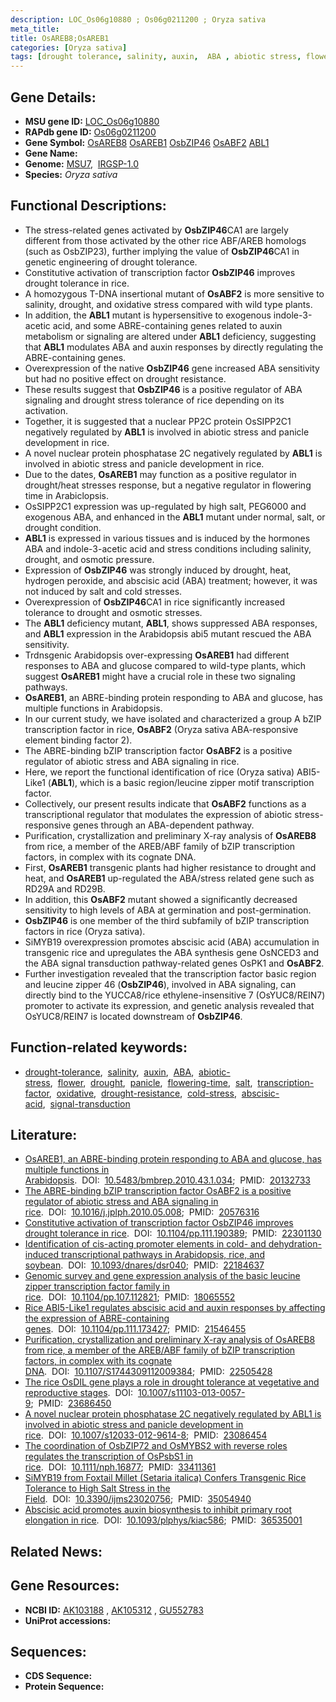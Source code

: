 ```yaml
---
description: LOC_Os06g10880 ; Os06g0211200 ; Oryza sativa
meta_title:
title: OsAREB8;OsAREB1
categories: [Oryza sativa]
tags: [drought tolerance, salinity, auxin,  ABA , abiotic stress, flower, drought, panicle, flowering time, salt, transcription factor, oxidative, drought resistance, cold stress, ABA, abscisic acid, signal transduction]
---
```


## Gene Details:
- **MSU gene ID:** [LOC_Os06g10880](http://rice.uga.edu/cgi-bin/ORF_infopage.cgi?orf=LOC_Os06g10880)  
- **RAPdb gene ID:** [Os06g0211200](https://rapdb.dna.affrc.go.jp/locus/?name=Os06g0211200)  
- **Gene Symbol:** <u>OsAREB8</u>&nbsp;<u>OsAREB1</u>&nbsp;<u>OsbZIP46</u>&nbsp;<u>OsABF2</u>&nbsp;<u>ABL1</u>
- **Gene Name:**
- **Genome:**  [MSU7](http://rice.uga.edu/),&nbsp;&nbsp;[IRGSP-1.0](https://rapdb.dna.affrc.go.jp/download/irgsp1.html)
- **Species:** *Oryza sativa*

## Functional Descriptions:
   - The stress-related genes activated by **OsbZIP46**CA1 are largely different from those activated by the other rice ABF/AREB homologs (such as OsbZIP23), further implying the value of **OsbZIP46**CA1 in genetic engineering of drought tolerance.
   - Constitutive activation of transcription factor **OsbZIP46** improves drought tolerance in rice.
   - A homozygous T-DNA insertional mutant of **OsABF2** is more sensitive to salinity, drought, and oxidative stress compared with wild type plants.
   - In addition, the **ABL1** mutant is hypersensitive to exogenous indole-3-acetic acid, and some ABRE-containing genes related to auxin metabolism or signaling are altered under **ABL1** deficiency, suggesting that **ABL1** modulates ABA and auxin responses by directly regulating the ABRE-containing genes.
   - Overexpression of the native **OsbZIP46** gene increased ABA sensitivity but had no positive effect on drought resistance.
   - These results suggest that **OsbZIP46** is a positive regulator of ABA signaling and drought stress tolerance of rice depending on its activation.
   - Together, it is suggested that a nuclear PP2C protein OsSIPP2C1 negatively regulated by **ABL1** is involved in abiotic stress and panicle development in rice.
   - A novel nuclear protein phosphatase 2C negatively regulated by **ABL1** is involved in abiotic stress and panicle development in rice.
   - Due to the dates, **OsAREB1** may function as a positive regulator in drought/heat stresses response, but a negative regulator in flowering time in Arabiclopsis.
   - OsSIPP2C1 expression was up-regulated by high salt, PEG6000 and exogenous ABA, and enhanced in the **ABL1** mutant under normal, salt, or drought condition.
   - **ABL1** is expressed in various tissues and is induced by the hormones ABA and indole-3-acetic acid and stress conditions including salinity, drought, and osmotic pressure.
   - Expression of **OsbZIP46** was strongly induced by drought, heat, hydrogen peroxide, and abscisic acid (ABA) treatment; however, it was not induced by salt and cold stresses.
   - Overexpression of **OsbZIP46**CA1 in rice significantly increased tolerance to drought and osmotic stresses.
   - The **ABL1** deficiency mutant, **ABL1**, shows suppressed ABA responses, and **ABL1** expression in the Arabidopsis abi5 mutant rescued the ABA sensitivity.
   - Trdnsgenic Arabidopsis over-expressing **OsAREB1** had different responses to ABA and glucose compared to wild-type plants, which suggest **OsAREB1** might have a crucial role in these two signaling pathways.
   - **OsAREB1**, an ABRE-binding protein responding to ABA and glucose, has multiple functions in Arabidopsis.
   - In our current study, we have isolated and characterized a group A bZIP transcription factor in rice, **OsABF2** (Oryza sativa ABA-responsive element binding factor 2).
   - The ABRE-binding bZIP transcription factor **OsABF2** is a positive regulator of abiotic stress and ABA signaling in rice.
   - Here, we report the functional identification of rice (Oryza sativa) ABI5-Like1 (**ABL1**), which is a basic region/leucine zipper motif transcription factor.
   - Collectively, our present results indicate that **OsABF2** functions as a transcriptional regulator that modulates the expression of abiotic stress-responsive genes through an ABA-dependent pathway.
   - Purification, crystallization and preliminary X-ray analysis of **OsAREB8** from rice, a member of the AREB/ABF family of bZIP transcription factors, in complex with its cognate DNA.
   - First, **OsAREB1** transgenic plants had higher resistance to drought and heat, and **OsAREB1** up-regulated the ABA/stress related gene such as RD29A and RD29B.
   - In addition, this **OsABF2** mutant showed a significantly decreased sensitivity to high levels of ABA at germination and post-germination.
   - **OsbZIP46** is one member of the third subfamily of bZIP transcription factors in rice (Oryza sativa).
   - SiMYB19 overexpression promotes abscisic acid (ABA) accumulation in transgenic rice and upregulates the ABA synthesis gene OsNCED3 and the ABA signal transduction pathway-related genes OsPK1 and **OsABF2**.
   - Further investigation revealed that the transcription factor basic region and leucine zipper 46 (**OsbZIP46**), involved in ABA signaling, can directly bind to the YUCCA8/rice ethylene-insensitive 7 (OsYUC8/REIN7) promoter to activate its expression, and genetic analysis revealed that OsYUC8/REIN7 is located downstream of **OsbZIP46**.

## Function-related keywords:
   - [drought-tolerance](/tags/drought-tolerance/),&nbsp;&nbsp;[salinity](/tags/salinity/),&nbsp;&nbsp;[auxin](/tags/auxin/),&nbsp;&nbsp;[ABA](/tags/ABA/),&nbsp;&nbsp;[abiotic-stress](/tags/abiotic-stress/),&nbsp;&nbsp;[flower](/tags/flower/),&nbsp;&nbsp;[drought](/tags/drought/),&nbsp;&nbsp;[panicle](/tags/panicle/),&nbsp;&nbsp;[flowering-time](/tags/flowering-time/),&nbsp;&nbsp;[salt](/tags/salt/),&nbsp;&nbsp;[transcription-factor](/tags/transcription-factor/),&nbsp;&nbsp;[oxidative](/tags/oxidative/),&nbsp;&nbsp;[drought-resistance](/tags/drought-resistance/),&nbsp;&nbsp;[cold-stress](/tags/cold-stress/),&nbsp;&nbsp;[abscisic-acid](/tags/abscisic-acid/),&nbsp;&nbsp;[signal-transduction](/tags/signal-transduction/)

## Literature:
   - [OsAREB1, an ABRE-binding protein responding to ABA and glucose, has multiple functions in Arabidopsis](https://www.doi.org/10.5483/bmbrep.2010.43.1.034).&nbsp;&nbsp;DOI:&nbsp;&nbsp;[10.5483/bmbrep.2010.43.1.034](https://www.doi.org/10.5483/bmbrep.2010.43.1.034);&nbsp;&nbsp;PMID:&nbsp;&nbsp;[20132733](https://pubmed.ncbi.nlm.nih.gov/20132733/)
   - [The ABRE-binding bZIP transcription factor OsABF2 is a positive regulator of abiotic stress and ABA signaling in rice](https://www.doi.org/10.1016/j.jplph.2010.05.008).&nbsp;&nbsp;DOI:&nbsp;&nbsp;[10.1016/j.jplph.2010.05.008](https://www.doi.org/10.1016/j.jplph.2010.05.008);&nbsp;&nbsp;PMID:&nbsp;&nbsp;[20576316](https://pubmed.ncbi.nlm.nih.gov/20576316/)
   - [Constitutive activation of transcription factor OsbZIP46 improves drought tolerance in rice](https://www.doi.org/10.1104/pp.111.190389).&nbsp;&nbsp;DOI:&nbsp;&nbsp;[10.1104/pp.111.190389](https://www.doi.org/10.1104/pp.111.190389);&nbsp;&nbsp;PMID:&nbsp;&nbsp;[22301130](https://pubmed.ncbi.nlm.nih.gov/22301130/)
   - [Identification of cis-acting promoter elements in cold- and dehydration-induced transcriptional pathways in Arabidopsis, rice, and soybean](https://www.doi.org/10.1093/dnares/dsr040).&nbsp;&nbsp;DOI:&nbsp;&nbsp;[10.1093/dnares/dsr040](https://www.doi.org/10.1093/dnares/dsr040);&nbsp;&nbsp;PMID:&nbsp;&nbsp;[22184637](https://pubmed.ncbi.nlm.nih.gov/22184637/)
   - [Genomic survey and gene expression analysis of the basic leucine zipper transcription factor family in rice](https://www.doi.org/10.1104/pp.107.112821).&nbsp;&nbsp;DOI:&nbsp;&nbsp;[10.1104/pp.107.112821](https://www.doi.org/10.1104/pp.107.112821);&nbsp;&nbsp;PMID:&nbsp;&nbsp;[18065552](https://pubmed.ncbi.nlm.nih.gov/18065552/)
   - [Rice ABI5-Like1 regulates abscisic acid and auxin responses by affecting the expression of ABRE-containing genes](https://www.doi.org/10.1104/pp.111.173427).&nbsp;&nbsp;DOI:&nbsp;&nbsp;[10.1104/pp.111.173427](https://www.doi.org/10.1104/pp.111.173427);&nbsp;&nbsp;PMID:&nbsp;&nbsp;[21546455](https://pubmed.ncbi.nlm.nih.gov/21546455/)
   - [Purification, crystallization and preliminary X-ray analysis of OsAREB8 from rice, a member of the AREB/ABF family of bZIP transcription factors, in complex with its cognate DNA](https://www.doi.org/10.1107/S1744309112009384).&nbsp;&nbsp;DOI:&nbsp;&nbsp;[10.1107/S1744309112009384](https://www.doi.org/10.1107/S1744309112009384);&nbsp;&nbsp;PMID:&nbsp;&nbsp;[22505428](https://pubmed.ncbi.nlm.nih.gov/22505428/)
   - [The rice OsDIL gene plays a role in drought tolerance at vegetative and reproductive stages](https://www.doi.org/10.1007/s11103-013-0057-9).&nbsp;&nbsp;DOI:&nbsp;&nbsp;[10.1007/s11103-013-0057-9](https://www.doi.org/10.1007/s11103-013-0057-9);&nbsp;&nbsp;PMID:&nbsp;&nbsp;[23686450](https://pubmed.ncbi.nlm.nih.gov/23686450/)
   - [A novel nuclear protein phosphatase 2C negatively regulated by ABL1 is involved in abiotic stress and panicle development in rice](https://www.doi.org/10.1007/s12033-012-9614-8).&nbsp;&nbsp;DOI:&nbsp;&nbsp;[10.1007/s12033-012-9614-8](https://www.doi.org/10.1007/s12033-012-9614-8);&nbsp;&nbsp;PMID:&nbsp;&nbsp;[23086454](https://pubmed.ncbi.nlm.nih.gov/23086454/)
   - [The coordination of OsbZIP72 and OsMYBS2 with reverse roles regulates the transcription of OsPsbS1 in rice](https://www.doi.org/10.1111/nph.16877).&nbsp;&nbsp;DOI:&nbsp;&nbsp;[10.1111/nph.16877](https://www.doi.org/10.1111/nph.16877);&nbsp;&nbsp;PMID:&nbsp;&nbsp;[33411361](https://pubmed.ncbi.nlm.nih.gov/33411361/)
   - [SiMYB19 from Foxtail Millet (Setaria italica) Confers Transgenic Rice Tolerance to High Salt Stress in the Field](https://www.doi.org/10.3390/ijms23020756).&nbsp;&nbsp;DOI:&nbsp;&nbsp;[10.3390/ijms23020756](https://www.doi.org/10.3390/ijms23020756);&nbsp;&nbsp;PMID:&nbsp;&nbsp;[35054940](https://pubmed.ncbi.nlm.nih.gov/35054940/)
   - [Abscisic acid promotes auxin biosynthesis to inhibit primary root elongation in rice](https://www.doi.org/10.1093/plphys/kiac586).&nbsp;&nbsp;DOI:&nbsp;&nbsp;[10.1093/plphys/kiac586](https://www.doi.org/10.1093/plphys/kiac586);&nbsp;&nbsp;PMID:&nbsp;&nbsp;[36535001](https://pubmed.ncbi.nlm.nih.gov/36535001/)

## Related News:

## Gene Resources:
- **NCBI ID:**  [AK103188](http://www.ncbi.nlm.nih.gov/nuccore/AK103188)&nbsp;,&nbsp;[AK105312](http://www.ncbi.nlm.nih.gov/nuccore/AK105312)&nbsp;,&nbsp;[GU552783](http://www.ncbi.nlm.nih.gov/nuccore/GU552783)
- **UniProt accessions:** [](https://www.uniprot.org/uniprotkb//entry)

## Sequences:
- **CDS Sequence:**
- **Protein Sequence:**
